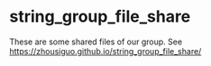 # string_group_file_share
These are some shared files of our group. See https://zhousiguo.github.io/string_group_file_share/
